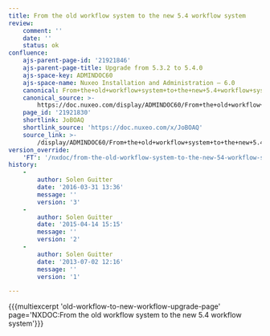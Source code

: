 ```yaml
---
title: From the old workflow system to the new 5.4 workflow system
review:
    comment: ''
    date: ''
    status: ok
confluence:
    ajs-parent-page-id: '21921846'
    ajs-parent-page-title: Upgrade from 5.3.2 to 5.4.0
    ajs-space-key: ADMINDOC60
    ajs-space-name: Nuxeo Installation and Administration — 6.0
    canonical: From+the+old+workflow+system+to+the+new+5.4+workflow+system
    canonical_source: >-
        https://doc.nuxeo.com/display/ADMINDOC60/From+the+old+workflow+system+to+the+new+5.4+workflow+system
    page_id: '21921830'
    shortlink: JoBOAQ
    shortlink_source: 'https://doc.nuxeo.com/x/JoBOAQ'
    source_link: >-
        /display/ADMINDOC60/From+the+old+workflow+system+to+the+new+5.4+workflow+system
version_override:
    'FT': '/nxdoc/from-the-old-workflow-system-to-the-new-54-workflow-system'
history:
    -
        author: Solen Guitter
        date: '2016-03-31 13:36'
        message: ''
        version: '3'
    -
        author: Solen Guitter
        date: '2015-04-14 15:15'
        message: ''
        version: '2'
    -
        author: Solen Guitter
        date: '2013-07-02 12:16'
        message: ''
        version: '1'

---
```

{{{multiexcerpt 'old-workflow-to-new-workflow-upgrade-page' page='NXDOC:From the old workflow system to the new 5.4 workflow system'}}}

&nbsp;
